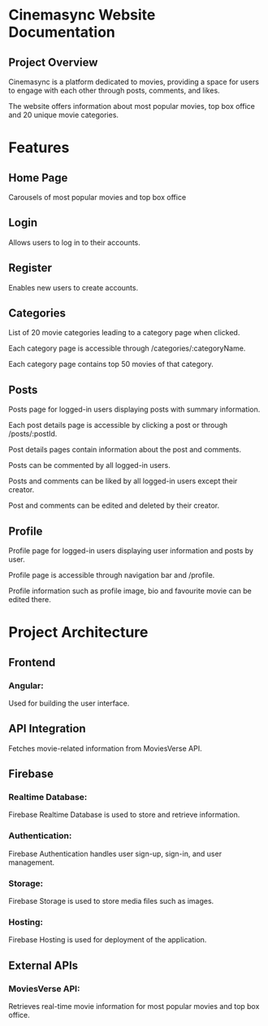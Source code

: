 # Cinemasync Website Documentation

## Project Overview

Cinemasync is a platform dedicated to movies, providing a space for users to engage with each other through posts, comments, and likes.

The website offers information about most popular movies, top box office and 20 unique movie categories.

# Features

 ## Home Page
      
  Carousels of most popular movies and top box office
  
 ## Login
 
   Allows users to log in to their accounts.

 ## Register
 
   Enables new users to create accounts.

 ## Categories
 
   List of 20 movie categories leading to a category page when clicked.

   Each category page is accessible through /categories/:categoryName.

   Each category page contains top 50 movies of that category.

 ## Posts

   Posts page for logged-in users displaying posts with summary information.

   Each post details page is accessible by clicking a post or through /posts/:postId.

   Post details pages contain information about the post and comments.

   Posts can be commented by all logged-in users.
   
   Posts and comments can be liked by all logged-in users except their creator.

   Post and comments can be edited and deleted by their creator.
      
 ## Profile

  Profile page for logged-in users displaying user information and posts by user.

  Profile page is accessible through navigation bar and /profile.

  Profile information such as profile image, bio and favourite movie can be edited there.

# Project Architecture

## Frontend

### Angular: 

Used for building the user interface.

## API Integration

Fetches movie-related information from MoviesVerse API.

## Firebase

### Realtime Database: 

Firebase Realtime Database is used to store and retrieve information.

### Authentication: 

Firebase Authentication handles user sign-up, sign-in, and user management.

### Storage: 

Firebase Storage is used to store media files such as images.

### Hosting: 

Firebase Hosting is used for deployment of the application.

## External APIs

### MoviesVerse API:

Retrieves real-time movie information for most popular movies and top box office.
